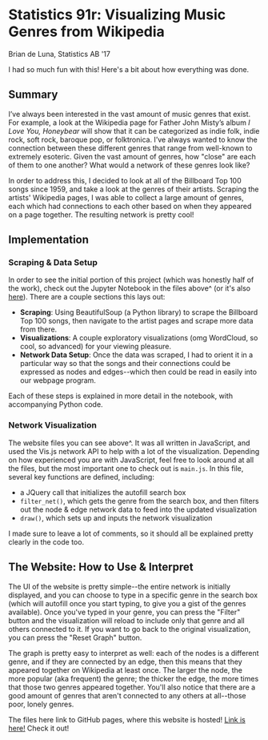 # Statistics 91r: Visualizing Music Genres from Wikipedia

Brian de Luna, Statistics AB '17

I had so much fun with this! Here's a bit about how everything was done.

## Summary
I’ve always been interested in the vast amount of music genres that exist. For example, a look at the Wikipedia page for Father John Misty’s album *I Love You, Honeybear* will show that it can be categorized as indie folk, indie rock, soft rock, baroque pop, or folktronica. I’ve always wanted to know the connection between these different genres that range from well-known to extremely esoteric. Given the vast amount of genres, how "close" are each of them to one another? What would a network of these genres look like?

In order to address this, I decided to look at all of the Billboard Top 100 songs since 1959, and take a look at the genres of their artists. Scraping the artists' Wikipedia pages, I was able to collect a large amount of genres, each which had connections to each other based on when they appeared on a page together. The resulting network is pretty cool!

## Implementation
### Scraping & Data Setup
In order to see the initial portion of this project (which was honestly half of the work), check out the Jupyter Notebook in the files above^ (or it's also [here]). There are a couple sections this lays out:
  - **Scraping**: Using BeautifulSoup (a Python library) to scrape the Billboard Top 100 songs, then navigate to the artist pages and scrape more data from there.
  - **Visualizations**: A couple exploratory visualizations (omg WordCloud, so cool, so advanced) for your viewing pleasure.
  - **Network Data Setup**: Once the data was scraped, I had to orient it in a particular way so that the songs and their connections could be expressed as nodes and edges--which then could be read in easily into our webpage program.

Each of these steps is explained in more detail in the notebook, with accompanying Python code.

### Network Visualization

The website files you can see above^. It was all written in JavaScript, and used the Vis.js network API to help with a lot of the visualization. Depending on how experienced you are with JavaScript, feel free to look around at all the files, but the most important one to check out is `main.js`. In this file, several key functions are defined, including:
  - a JQuery call that initializes the autofill search box
  - `filter_net()`, which gets the genre from the search box, and then filters out the node & edge network data to feed into the updated visualization
  - `draw()`, which sets up and inputs the network visualization

I made sure to leave a lot of comments, so it should all be explained pretty clearly in the code too.

## The Website: How to Use & Interpret

The UI of the website is pretty simple--the entire network is initially displayed, and you can choose to type in a specific genre in the search box (which will autofill once you start typing, to give you a gist of the genres available). Once you've typed in your genre, you can press the "Filter" button and the visualization will reload to include only that genre and all others connected to it. If you want to go back to the original visualization, you can press the "Reset Graph" button.

The graph is pretty easy to interpret as well: each of the nodes is a different genre, and if they are connected by an edge, then this means that they appeared together on Wikipedia at least once. The larger the node, the more popular (aka frequent) the genre; the thicker the edge, the more times that those two genres appeared together. You'll also notice that there are a good amount of genres that aren't connected to any others at all--those poor, lonely genres.

The files here link to GitHub pages, where this website is hosted! [Link is here!] Check it out!


   [here]: <https://github.com/bdeluna/stat91r/blob/master/Stat%2091r%20-%20Music.ipynbr>
   [Link is here!]: https://bdeluna.github.io/stat91r/
